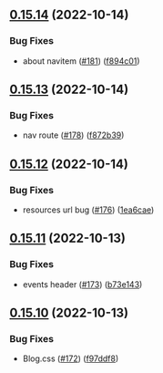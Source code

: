 ## [0.15.14](https://github.com/thecyberworld/thecyberhub.org/compare/v0.15.13...v0.15.14) (2022-10-14)


### Bug Fixes

* about navitem ([#181](https://github.com/thecyberworld/thecyberhub.org/issues/181)) ([f894c01](https://github.com/thecyberworld/thecyberhub.org/commit/f894c0133becb0c776a566d56e0946ac954082ea))



## [0.15.13](https://github.com/thecyberworld/thecyberhub.org/compare/v0.15.12...v0.15.13) (2022-10-14)


### Bug Fixes

* nav route ([#178](https://github.com/thecyberworld/thecyberhub.org/issues/178)) ([f872b39](https://github.com/thecyberworld/thecyberhub.org/commit/f872b39653aa4aaa68b0145a4577ed451aa979af))



## [0.15.12](https://github.com/thecyberworld/thecyberhub.org/compare/v0.15.11...v0.15.12) (2022-10-14)


### Bug Fixes

* resources url bug ([#176](https://github.com/thecyberworld/thecyberhub.org/issues/176)) ([1ea6cae](https://github.com/thecyberworld/thecyberhub.org/commit/1ea6cae7e734a52bdc8ed68c47a6e3523b4cbb12))



## [0.15.11](https://github.com/thecyberworld/thecyberhub.org/compare/v0.15.10...v0.15.11) (2022-10-13)


### Bug Fixes

* events header ([#173](https://github.com/thecyberworld/thecyberhub.org/issues/173)) ([b73e143](https://github.com/thecyberworld/thecyberhub.org/commit/b73e143b6e75a8fdbea8759e11f82f319caac942))



## [0.15.10](https://github.com/thecyberworld/thecyberhub.org/compare/v0.15.9...v0.15.10) (2022-10-13)


### Bug Fixes

* Blog.css ([#172](https://github.com/thecyberworld/thecyberhub.org/issues/172)) ([f97ddf8](https://github.com/thecyberworld/thecyberhub.org/commit/f97ddf8ccd1387d3ff004b38cd8d8c2851f300d1))




